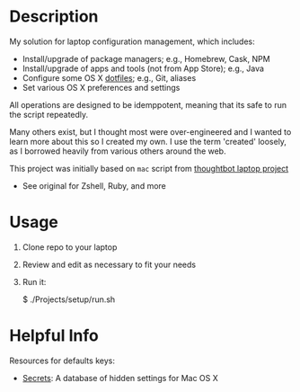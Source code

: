 # Description

My solution for laptop configuration management, which includes:

* Install/upgrade of package managers; e.g., Homebrew, Cask, NPM
* Install/upgrade of apps and tools (not from App Store); e.g., Java
* Configure some OS X [dotfiles](https://dotfiles.github.io/); e.g., Git, aliases
* Set various OS X preferences and settings

All operations are designed to be idemppotent, meaning that its safe to run the script repeatedly.

Many others exist, but I thought most were over-engineered and I wanted to learn more about this so I created my own.
I use the term 'created' loosely, as I borrowed heavily from various others around the web.

This project was initially based on `mac` script from [thoughtbot laptop project](https://github.com/thoughtbot/laptop)
* See original for Zshell, Ruby, and more

# Usage

1. Clone repo to your laptop
2. Review and edit as necessary to fit your needs
3. Run it:

    $ ./Projects/setup/run.sh

# Helpful Info

Resources for defaults keys:

* [Secrets](http://secrets.blacktree.com): A database of hidden settings for Mac OS X
